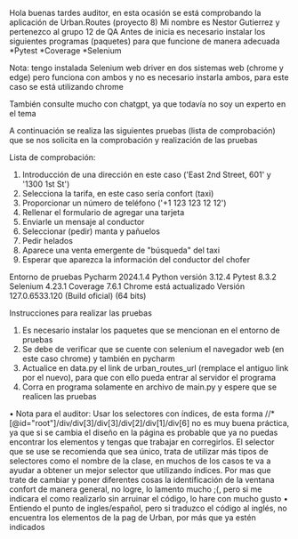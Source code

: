 Hola buenas tardes auditor, en esta ocasión se está comprobando la aplicación de Urban.Routes (proyecto 8)
Mi nombre es Nestor Gutierrez y pertenezco al grupo 12 de QA
Antes de inicia es necesario instalar los siguientes programas (paquetes) para que funcione de manera adecuada
*Pytest
*Coverage
*Selenium 

Nota: tengo instalada Selenium web driver en dos sistemas web (chrome y edge) pero funciona con ambos y no es necesario instarla ambos, para este caso se está utilizando chrome

También consulte mucho con chatgpt, ya que todavía no soy un experto en el tema

A continuación se realiza las siguientes pruebas (lista de comprobación) que se nos solicita en la comprobación y realización de las pruebas

Lista de comprobación:
1. Introducción de una dirección en este caso ('East 2nd Street, 601' y '1300 1st St')
2. Selecciona la tarifa, en este caso sería confort (taxi)
3. Proporcionar un número de teléfono ('+1 123 123 12 12')
4. Rellenar el formulario de agregar una tarjeta
5. Enviarle un mensaje al conductor
6. Seleccionar (pedir) manta y pañuelos
7. Pedir helados
8. Aparece una venta emergente de "búsqueda" del taxi
9. Esperar que aparezca la información del conductor del chofer


Entorno de pruebas
Pycharm 2024.1.4
Python versión 3.12.4
Pytest 8.3.2
Selenium 4.23.1 
Coverage 7.6.1
Chrome está actualizado
Versión 127.0.6533.120 (Build oficial) (64 bits)

Instrucciones para realizar las pruebas
1. Es necesario instalar los paquetes que se mencionan en el entorno de pruebas
2. Se debe de verificar que se cuente con selenium el navegador web (en este caso chrome) y también en pycharm
3. Actualice en data.py el link de urban_routes_url (remplace el antiguo link por el nuevo), para que con ello pueda entrar al servidor el programa
4. Corra en programa solamente en archivo de main.py y espere que se realicen las pruebas


•	Nota para el auditor:
Usar los selectores con índices, de esta forma //*[@id="root"]/div/div[3]/div[3]/div[2]/div[1]/div[6] no es muy buena práctica, ya que si se cambia el diseño en la página es probable que ya no puedas encontrar los elementos y tengas que trabajar en corregirlos. El selector que se use se recomienda que sea único, trata de utilizar más tipos de selectores como el nombre de la clase, en muchos de los casos te va a ayudar a obtener un mejor selector que utilizando índices.
Por mas que trate de cambiar y poner diferentes cosas la identificación de la ventana confort de manera general, no logre, lo lamento mucho ;(, pero si me indicara el como realizarlo sin arruinar el código,  lo hare con mucho gusto
•	Entiendo el punto de ingles/español, pero si traduzco el código al inglés, no encuentra los elementos de la pag de Urban, por más que ya estén indicados 